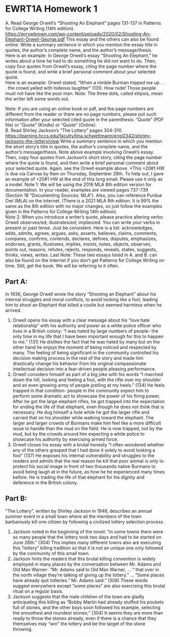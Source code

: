 # EWRT1A Homework 1

A. 	Read George Orwell’s “Shooting An Elephant” pages 131-137 in Patterns for College Writing (14th edition).  
https://jerrywbrown.com/wp-content/uploads/2020/02/Shooting-An-Elephant-Orwell-George.pdf 
This essay and the others can also be found online. Write a summary sentence in which you mention the essay title in quotes, the author’s complete name, and the author’s message/thesis.  
Here is an example:  In George Orwell’s essay “Shooting An Elephant,” he writes about a time he had to do something he did not want to do.
Then, copy four quotes from Orwell’s essay, citing the page number where the quote is found, and write a brief personal comment about your selected quote.  
Here is an example:  Orwell stated, “When a nimble Burman tripped me up . . . the crowd yelled with hideous laughter” (131). How rude!   Those people must not have like the poor man.
Note:  The three dots, called ellipsis, mean the writer left some words out.


Note:   If you are using an online book or pdf, and the page numbers are different from the reader or there are no page numbers, please put such information after your selected cited quote in the parenthesis: “Quote” (PDF file) or “Quote” (Kindle) or “Quote” (Online).  
B. Read Shirley Jackson’s “The Lottery” pages 304-310.
https://learning.hccs.edu/faculty/tina.schwettmann/engl2342/shirley-jacksons-the-lottery/view 
Write a summary sentence in which you mention the short story’s title in quotes, the author’s complete name, and the author’s message/thesis.   Note above example involving Orwell’s essay.  
Then, copy four quotes from Jackson’s short story, citing the page number where the quote is found, and then write a brief personal comment about your selected quote.  Again, see the Orwell example above.
*This +20#1 HW is due via Canvas by 9am on Thursday, September 28th.
To help out, I gave an example of +20#1 HW at the end of this long email.  Please use it only as a model.
Note 1:  We will be using the 2016 MLA 8th edition version for documentation.  In your reader, examples are viewed pages 737-739 (Section 18 “Documenting Sources: MLA”).  Also, you can reference Purdue Owl (MLA) on the internet.
(There is a 2021 MLA 9th edition.  It is 99% the same as the 8th edition with no major changes, so just follow the examples given in the Patterns for College Writing 14th edition).	 
Note 2:  When you introduce a writer’s quote, please practice altering verbs: Orwell observes/ed; illustrates/ed; implies/ed.  You can write your verbs in present or past tense.  Just be consistent.  Here is a list:
acknowledges, adds, admits, agrees, argues, asks, asserts, believes, claims, comments, compares, confirms, contends, declares, defines, disputes, emphasizes, endorses, grants, illustrates, implies, insists, notes, objects, observes, points out, reasons, refutes, rejects, responds, reveals, states, suggests, thinks, views, writes.
Last Note:  These two essays listed in A. and B. can also be found on the Internet if you don’t get Patterns for College Writing on time.   Still, get the book.  We will be referring to it often.

## Part A: 
In 1936, George Orwell wrote the story “Shooting an Elephant” about his internal struggles and moral conflicts, to avoid looking like a fool, leading him to shoot an Elephant that killed a coolie but seemed harmless when he arrived.
1. Orwell opens his essay with a clear message about his “love hate relationship” with his authority and power as a white police officer who lives in a British colony: “I was hated by large numbers of people- the only time in my life that I have been important enough for this to happen to me.” (131) He dislikes the fact that he was hated by many but on the other hand he enjoys the moment of being noticed and respected by many. The feeling of being significant in the community controlled his decision making process in the rest of the story and made him drastically change his behavior from his original compassionate intellectual decision into a fear-driven people pleasing performance. 
1. Orwell considers himself as part of a big joke with his words “I marched down the hill, looking and feeling a fool, with the rifle over my shoulder and an even growing army of people jostling at my heels.” (134)  He feels trapped in that condition- people in the community expect him to perform some dramatic act to showcase the power of his firing power. After he got the large elephant rifles, he got trapped into the expectation for ending the life of that elephant, even though he does not think that is necessary. He dug himself a hole while he got the larger rifle and carried that on his shoulder while walking toward the elephant. The larger and larger crowds of Burmans make him feel like a more difficult issue to handle than the mud on the field. He is now trapped, not by the mud, but by the crowds around him expecting a white police to showcase his authority by exercising armed force. 
1. Orwell closes his essay with a brutal honesty “I often wondered whether any of the others grasped that I had done it solely to avoid looking a fool” (137) He exposes his internal vulnerability and struggles to the readers and admits that the real reason he kill that poor animal is only to protect his social image in front of two thousands native Burmans to avoid being laugh at in the future, as how he he experienced many times before. He is trading the life of that elephant for his dignity and deference in the British colony. 
## Part B: 
“The Lottery”, written by Shirley Jackson in 1948, describes an annual summer event in a small town where all the members of the town barbarously kill one citizen by following a civilized lottery selection process. 
1. Jackson noted in the beginning of the novel: “in some towns there were so many people that the lottery took two days and had to be started on June 26th.” (304) This implies many different towns also are executing this “lottery” killing tradition so that it is not an unique one only followed by the community of this small town. 
1. Jackson hints the readers that this brutal killing convention is widely employed in many places by the conversation between Mr. Adams and Old Man Warner-  “Mr. Adams said to Old Man Warner, … “ that over in the north village they’re talking of giving up the lottery.” … “Some places have already quit lotteries.” Mr. Adams said.” (308) These words suggest everywhere except “some places” are also exercising this brutal ritual on a regular basis. 
1. Jackson suggests that the male children of the town are gladly anticipating this killing as “Bobby Martin had already stuffed his pockets full of stones, and the other boys soon followed his example, selecting the smoothest and roundest stones;” (304) It seems they are more than ready to throw the stones already, even if there is a chance that they themselves may “win” the lottery and be the target of the stone throwing.
